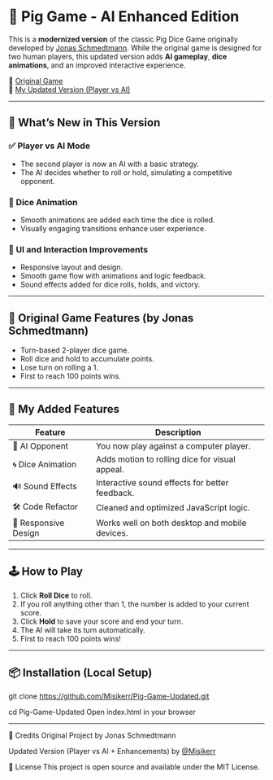# 🎲 Pig Game - AI Enhanced Edition

This is a **modernized version** of the classic Pig Dice Game originally developed by [Jonas Schmedtmann](https://github.com/jonasschmedtmann).
While the original game is designed for two human players,
this updated version adds **AI gameplay**, **dice animations**,
and an improved interactive experience.

🔗 [Original Game](https://pig-game-v2.netlify.app/)  
🔗 [My Updated Version (Player vs AI)](https://misikerr.github.io/Pig-Game-Updated/)

---

## 🚀 What’s New in This Version

### ✅ Player vs AI Mode
- The second player is now an AI with a basic strategy.
- The AI decides whether to roll or hold, simulating a competitive opponent.

### 🎲 Dice Animation
- Smooth animations are added each time the dice is rolled.
- Visually engaging transitions enhance user experience.

### 🎨 UI and Interaction Improvements
- Responsive layout and design.
- Smooth game flow with animations and logic feedback.
- Sound effects added for dice rolls, holds, and victory.

---

## 🧠 Original Game Features (by Jonas Schmedtmann)

- Turn-based 2-player dice game.
- Roll dice and hold to accumulate points.
- Lose turn on rolling a 1.
- First to reach 100 points wins.

---

## 🎯 My Added Features

| Feature               | Description                                         |
|----------------------|-----------------------------------------------------|
| 🤖 AI Opponent        | You now play against a computer player.             |
| 🌀 Dice Animation     | Adds motion to rolling dice for visual appeal.     |
| 🔊 Sound Effects      | Interactive sound effects for better feedback.     |
| 🛠️ Code Refactor      | Cleaned and optimized JavaScript logic.            |
| 📱 Responsive Design  | Works well on both desktop and mobile devices.     |

---

## 🕹️ How to Play

1. Click **Roll Dice** to roll.
2. If you roll anything other than 1, the number is added to your current score.
3. Click **Hold** to save your score and end your turn.
4. The AI will take its turn automatically.
5. First to reach 100 points wins!

---

## 📦 Installation (Local Setup)

git clone https://github.com/Misikerr/Pig-Game-Updated.git

cd Pig-Game-Updated
Open index.html in your browser

---
🙌 Credits
Original Project by Jonas Schmedtmann

Updated Version (Player vs AI + Enhancements) by [@Misikerr](https://github.com/misikerr)

📜 License
This project is open source and available under the MIT License.
